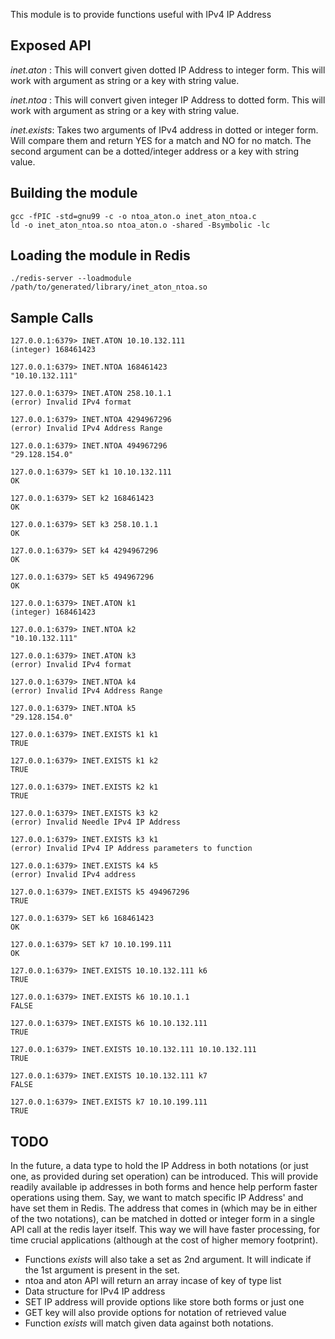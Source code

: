 This module is to provide functions useful with IPv4 IP Address

Exposed API
-----------

*inet.aton* : This will convert given dotted IP Address to integer form.
This will work with argument as string or a key with string value.

*inet.ntoa* : This will convert given integer IP Address to dotted form.
This will work with argument as string or a key with string value.

*inet.exists*: Takes two arguments of IPv4 address in dotted or integer form. Will compare them
and return YES for a match and NO for no match. The second argument can be a dotted/integer address or
a key with string value.

Building the module
-------------------
```
gcc -fPIC -std=gnu99 -c -o ntoa_aton.o inet_aton_ntoa.c 
ld -o inet_aton_ntoa.so ntoa_aton.o -shared -Bsymbolic -lc
```

Loading the module in Redis
---------------------------
```
./redis-server --loadmodule /path/to/generated/library/inet_aton_ntoa.so
```

Sample Calls
------------
```
127.0.0.1:6379> INET.ATON 10.10.132.111
(integer) 168461423

127.0.0.1:6379> INET.NTOA 168461423
"10.10.132.111"

127.0.0.1:6379> INET.ATON 258.10.1.1
(error) Invalid IPv4 format

127.0.0.1:6379> INET.NTOA 4294967296
(error) Invalid IPv4 Address Range

127.0.0.1:6379> INET.NTOA 494967296
"29.128.154.0"

127.0.0.1:6379> SET k1 10.10.132.111
OK

127.0.0.1:6379> SET k2 168461423
OK

127.0.0.1:6379> SET k3 258.10.1.1
OK

127.0.0.1:6379> SET k4 4294967296
OK

127.0.0.1:6379> SET k5 494967296
OK

127.0.0.1:6379> INET.ATON k1
(integer) 168461423

127.0.0.1:6379> INET.NTOA k2
"10.10.132.111"

127.0.0.1:6379> INET.ATON k3
(error) Invalid IPv4 format

127.0.0.1:6379> INET.NTOA k4
(error) Invalid IPv4 Address Range

127.0.0.1:6379> INET.NTOA k5
"29.128.154.0"

127.0.0.1:6379> INET.EXISTS k1 k1
TRUE

127.0.0.1:6379> INET.EXISTS k1 k2
TRUE

127.0.0.1:6379> INET.EXISTS k2 k1
TRUE

127.0.0.1:6379> INET.EXISTS k3 k2
(error) Invalid Needle IPv4 IP Address

127.0.0.1:6379> INET.EXISTS k3 k1
(error) Invalid IPv4 IP Address parameters to function     
                                                               
127.0.0.1:6379> INET.EXISTS k4 k5
(error) Invalid IPv4 address                          
                                                                    
127.0.0.1:6379> INET.EXISTS k5 494967296
TRUE

127.0.0.1:6379> SET k6 168461423
OK

127.0.0.1:6379> SET k7 10.10.199.111
OK

127.0.0.1:6379> INET.EXISTS 10.10.132.111 k6
TRUE

127.0.0.1:6379> INET.EXISTS k6 10.10.1.1
FALSE

127.0.0.1:6379> INET.EXISTS k6 10.10.132.111
TRUE

127.0.0.1:6379> INET.EXISTS 10.10.132.111 10.10.132.111
TRUE

127.0.0.1:6379> INET.EXISTS 10.10.132.111 k7
FALSE

127.0.0.1:6379> INET.EXISTS k7 10.10.199.111
TRUE   

```                  

TODO
----

In the future, a data type to hold the IP Address in both notations (or just one, as provided during set operation) can be introduced. This will provide readily available ip addresses in both forms and hence help perform faster operations using them. Say, we want to match specific IP Address' and have set them in Redis. The address that comes in (which may be in either of the two notations),  can be matched in dotted or integer form in a single API call at the redis layer itself. This way we will have faster processing, for time crucial applications (although at the cost of higher memory footprint).

* Functions _exists_ will also take a set as 2nd argument. It will indicate if the 1st argument is present in the set.
* ntoa and aton API will return an array incase of key of type list
* Data structure for IPv4 IP address
* SET IP address will provide options like store both forms or just one
* GET key will also provide options for notation of retrieved value
* Function _exists_ will match given data against both notations.
